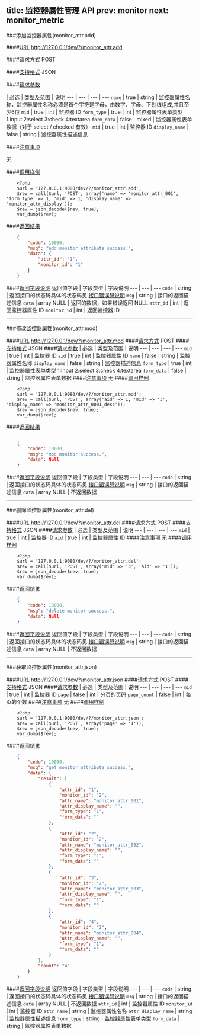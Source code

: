 title: 监控器属性管理 API
prev: monitor
next: monitor_metric
---

###添加监控器属性(monitor_attr.add)

####[URL](#add_url) 
http://127.0.0.1/dev/?/monitor_attr.add

####[请求方式](#add_post)
POST

####[支持格式](#add_json)
JSON 

####[请求参数](#add_param)

  | 必选 | 类型及范围 | 说明
--- | --- | --- | ---
`name` | true | string | 监控器属性名称，监控器属性名称必须是首个字符是字母，由数字、字母、下划线组成,并且至少6位
`mid`  | true | int    | 监控器 ID
`form_type`  | true | int    | 监控器属性表单类型 1:input 2:select 3:check 4:textarea 
`form_data`  | false | mixed    | 监控器属性表单数据（对于 select / checked 有效）
`mid`  | true | int    | 监控器 ID
`display_name` | false | string | 监控器属性描述信息

####[注意事项](#add_notice)

无

####[调用样例](#add_example)

```
	<?php
	$url = '127.0.0.1:9080/dev/?/monitor_attr.add';
	$rev = call($url, 'POST', array('name' => 'monitor_attr_001', 'form_type' => 1, 'mid' => 1, 'display_name' => 'monitor_attr_display'));
	$rev = json_decode($rev, true);
	var_dump($rev);
```

####[返回结果](#add_result)
``` json
	{
		"code": 10000,
		"msg": "add monitor attribute success.",
		"data": {
			"attr_id": "1",
			"monitor_id": "1"
		}
	}
```
####[返回字段说明](#add_result_dis)
返回值字段 | 字段类型 | 字段说明
--- | --- | ---
`code` | string | 返回接口的状态码具体的状态码见 [接口错误码说明](api_errno.html) 
`msg`  | string | 接口的返回描述信息
`data` | array NULL  | 返回的数据，如果错误返回 NULL
`attr_id` | int | 返回监控器属性 ID
`monitor_id` | int | 返回监控器 ID

---
###修改监控器属性(monitor_attr.mod)

####[URL](#mod_url) 
http://127.0.0.1/dev/?/monitor_attr.mod
####[请求方式](#mod_post)
POST
####[支持格式](#mod_json)
JSON 
####[请求参数](#mod_param)
  | 必选 | 类型及范围 | 说明
--- | --- | --- | ---
`mid` | true | int     | 监控器 ID
`aid` | true | int     | 监控器属性 ID
`name` | false | string    | 监控器属性名称
`display_name` | false | string    | 监控器描述信息
`form_type`  | true | int    | 监控器属性表单类型 1:input 2:select 3:check 4:textarea 
`form_data` | false | string    | 监控器属性表单数据
####[注意事项](#mod_notice)
无
####[调用样例](#mod_example)
```
	<?php
	$url = '127.0.0.1:9080/dev/?/monitor_attr.mod';
	$rev = call($url, 'POST', array('aid' => 1, 'mid' => '3', 'display_name' => 'monitor_attr_0001_desc'));
	$rev = json_decode($rev, true);
	var_dump($rev);
```
####[返回结果](#mod_result)
``` json

	{
		"code": 10000,
		"msg": "mod monitor success.",
		"data": Null 
	}

```
####[返回字段说明](#mod_result_dis)
返回值字段 | 字段类型 | 字段说明
--- | --- | ---
`code` | string | 返回接口的状态码具体的状态码见 [接口错误码说明](api_errno.html) 
`msg`  | string | 接口的返回描述信息
`data` | array NULL  | 不返回数据


---
###删除监控器属性(monitor_attr.del)

####[URL](#del_url) 
http://127.0.0.1/dev/?/monitor_attr.del
####[请求方式](#del_post)
POST
####[支持格式](#del_json)
JSON 
####[请求参数](#del_param)
  | 必选 | 类型及范围 | 说明
--- | --- | --- | ---
`mid` | true | int     | 监控器 ID
`aid` | true | int     | 监控器属性 ID
####[注意事项](#del_notice)
无
####[调用样例](#del_example)
```
	<?php
	$url = '127.0.0.1:9080/dev/?/monitor_attr.del';
	$rev = call($url, 'POST', array('mid' => '3', 'aid' => '1'));
	$rev = json_decode($rev, true);
	var_dump($rev);
```
####[返回结果](#del_result)
``` json
	{
		"code": 10000,
		"msg": "delete monitor success.",
		"data": Null 
	}
```
####[返回字段说明](#del_result_dis)
返回值字段 | 字段类型 | 字段说明
--- | --- | ---
`code` | string | 返回接口的状态码具体的状态码见 [接口错误码说明](api_errno.html) 
`msg`  | string | 接口的返回描述信息
`data` | array NULL  | 不返回数据

---
###获取监控器属性(monitor_attr.json)

####[URL](#json_url) 
http://127.0.0.1/dev/?/monitor_attr.json
####[请求方式](#json_post)
POST
####[支持格式](#json_json)
JSON 
####[请求参数](#json_param)
  | 必选 | 类型及范围 | 说明
--- | --- | --- | ---
`mid` | true | int     | 监控器 ID
`page` | false | int     | 分页的页码
`page_count` | false | int     | 每页的个数
####[注意事项](#json_notice)
无
####[调用样例](#json_example)
```
	<?php
	$url = '127.0.0.1:9080/dev/?/monitor_attr.json';
	$rev = call($url, 'POST', array('page' => '1'));
	$rev = json_decode($rev, true);
	var_dump($rev);
```
####[返回结果](#json_result)
``` json
	{
		"code": 10000,
		"msg": "get monitor attribute success.",
		"data": {
			"result": [
				{
					"attr_id": "1",
					"monitor_id": "2",
					"attr_name": "monitor_attr_001",
					"attr_display_name": "",
					"form_type": "1",
					"form_data": ""
				},
				{
					"attr_id": "2",
					"monitor_id": "2",
					"attr_name": "monitor_attr_002",
					"attr_display_name": "",
					"form_type": "1",
					"form_data": ""
				},
				{
					"attr_id": "3",
					"monitor_id": "2",
					"attr_name": "monitor_attr_003",
					"attr_display_name": "",
					"form_type": "1",
					"form_data": ""
				},
				{
					"attr_id": "4",
					"monitor_id": "2",
					"attr_name": "monitor_attr_004",
					"attr_display_name": "",
					"form_type": "1",
					"form_data": ""
				}
			],
			"count": "4"
		}
	}
```
####[返回字段说明](#json_result_dis)
返回值字段 | 字段类型 | 字段说明
--- | --- | ---
`code` | string | 返回接口的状态码具体的状态码见 [接口错误码说明](api_errno.html) 
`msg`  | string | 接口的返回描述信息
`data` | array NULL  | 不返回数据
`attr_id` | int | 监控器属性 ID
`monitor_id` | int | 监控器 ID
`attr_name` | string | 监控器属性名称
`attr_display_name` | string | 监控器属性描述信息
`form_type` | string | 监控器属性表单类型
`form_data` | string | 监控器属性表单数据
